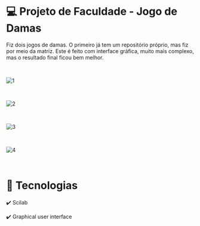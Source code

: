 # 💻 Projeto de Faculdade - Jogo de Damas

Fiz dois jogos de damas. O primeiro já tem um repositório próprio, mas fiz por meio da matriz. Este é feito com interface gráfica, muito mais complexo, mas o resultado final ficou bem melhor.

<br>

![1](https://user-images.githubusercontent.com/66878007/145415872-a45bab54-47a1-4b67-b30a-00ae62cacb7c.png)

<br>

![2](https://user-images.githubusercontent.com/66878007/145415916-2c4e5ea9-76be-4436-8cec-40d563bb8ab5.png)

<br>

![3](https://user-images.githubusercontent.com/66878007/145415927-139c46e5-8888-4980-88b5-de64a58e92c3.png)

<br>

![4](https://user-images.githubusercontent.com/66878007/145415940-48e9a1d6-d43c-45a0-acca-d51a4c00ce3a.png)

<br>

# 🚀 Tecnologias

<p>✔️ Scilab</p>
<p>✔️ Graphical user interface</p>
